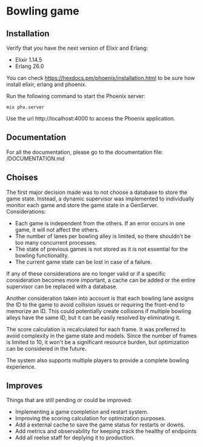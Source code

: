 # Bowling game

## Installation

Verify that you have the next version of Elixir and Erlang:

- Elixir 1.14.5
- Erlang 26.0

You can check https://hexdocs.pm/phoenix/installation.html to be sure how install elixir, erlang and phoenix.

Run the following command to start the Phoenix server:

```
mix phx.server
```

Use the url http://localhost:4000 to access the Phoenix application.

## Documentation

For all the documentation, please go to the documentation file: /DOCUMENTATION.md

## Choises

The first major decision made was to not choose a database to store the game state. Instead, a dynamic supervisor was implemented to individually monitor each game and store the game state in a GenServer. Considerations:

- Each game is independent from the others. If an error occurs in one game, it will not affect the others.
- The number of lanes per bowling alley is limited, so there shouldn't be too many concurrent processes.
- The state of previous games is not stored as it is not essential for the bowling functionality.
- The current game state can be lost in case of a failure.

If any of these considerations are no longer valid or if a specific consideration becomes more important, a cache can be added or the entire supervisor can be replaced with a database.

Another consideration taken into account is that each bowling lane assigns the ID to the game to avoid collision issues or requiring the front-end to memorize an ID. This could potentially create collisions if multiple bowling alleys have the same ID, but it can be easily resolved by eliminating it.

The score calculation is recalculated for each frame. It was preferred to avoid complexity in the game state and models. Since the number of frames is limited to 10, it won't be a significant resource burden, but optimization can be considered in the future.

The system also supports multiple players to provide a complete bowling experience.

## Improves

Things that are still pending or could be improved:

- Implementing a game completion and restart system.
- Improving the scoring calculation for optimization purposes.
- Add a external cache to save the game status for restarts or downs.
- Add metrics and observability for keeping track the healthy of endpoints
- Add all reelse staff for deplying it to production.